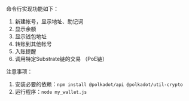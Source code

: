﻿命令行实现功能如下：
1. 新建帐号，显示地址、助记词
2. 显示余额
3. 显示钱包地址
4. 转账到其他帐号
5. 入账提醒
6. 调用特定Substrate链的交易 （PoE链）

注意事项：
1. 安装必要的依赖：`npm install @polkadot/api @polkadot/util-crypto`
2. 运行程序：`node my_wallet.js`



